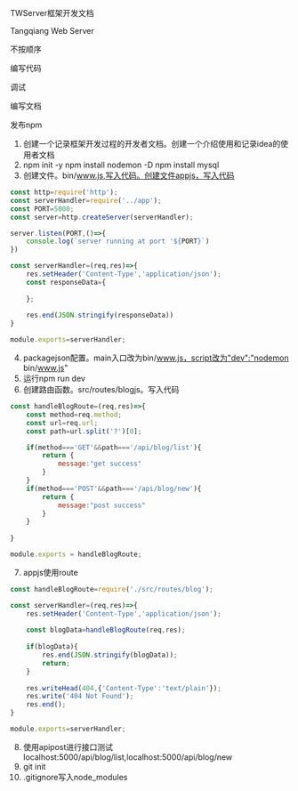 TWServer框架开发文档

Tangqiang Web Server

不按顺序

编写代码

调试

编写文档

发布npm

1. 创建一个记录框架开发过程的开发者文档。创建一个介绍使用和记录idea的使用者文档
2. npm init -y
npm install nodemon -D
npm install mysql
3. 创建文件。bin/www.js,写入代码。创建文件appjs，写入代码


``` js
const http=require('http');
const serverHandler=require('../app');
const PORT=5000;
const server=http.createServer(serverHandler);

server.listen(PORT,()=>{
    console.log(`server running at port '${PORT}`)
})
```

``` js
const serverHandler=(req,res)=>{
    res.setHeader('Content-Type','application/json');
    const responseData={
        
    };
    
    res.end(JSON.stringify(responseData))
}

module.exports=serverHandler;
```



4. packagejson配置。main入口改为bin/www.js，script改为"dev":"nodemon bin/www.js"
5. 运行npm run dev
6. 创建路由函数。src/routes/blogjs。写入代码


``` js
const handleBlogRoute=(req,res)=>{
    const method=req.method;
    const url=req.url;
    const path=url.split('?')[0];

    if(method==='GET'&&path==='/api/blog/list'){
        return {
            message:"get success"
        }
    }
    if(method==='POST'&&path==='/api/blog/new'){
        return {
            message:"post success"
        }
    }
    
}

module.exports = handleBlogRoute;
```
7. appjs使用route

``` js
const handleBlogRoute=require('./src/routes/blog');

const serverHandler=(req,res)=>{
    res.setHeader('Content-Type','application/json');
    
    const blogData=handleBlogRoute(req,res);
    
    if(blogData){
        res.end(JSON.stringify(blogData));
        return;
    }
    
    res.writeHead(404,{'Content-Type':'text/plain'});
    res.write('404 Not Found');
    res.end();
}

module.exports=serverHandler;
```
8. 使用apipost进行接口测试localhost:5000/api/blog/list,localhost:5000/api/blog/new
9. git init
10. .gitignore写入node_modules